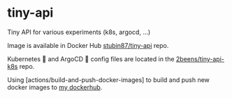 # tiny-api
Tiny API for various experiments (k8s, argocd, ...)

Image is available in Docker Hub [stubin87/tiny-api](https://hub.docker.com/repository/docker/stubin87/tiny-api) repo.

Kubernetes 🚢 and ArgoCD 🐙 config files are located in the [2beens/tiny-api-k8s](https://github.com/2beens/tiny-api-k8s) repo.

Using [actions/build-and-push-docker-images] to build and push new docker images to [my dockerhub](https://hub.docker.com/repository/docker/stubin87/tiny-api).
